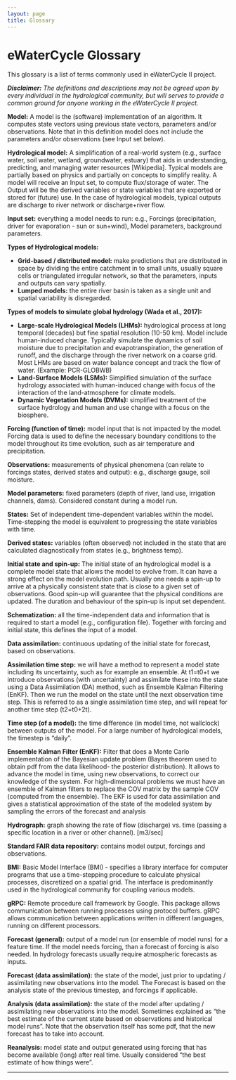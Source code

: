 ```yaml
---
layout: page
title: Glossary
---
```

# eWaterCycle Glossary

This glossary is a list of terms commonly used in eWaterCycle II project. 

***Disclaimer:** The definitions and descriptions may not be agreed upon by every individual in the hydrological community, but will serves to provide a common ground for anyone working in the eWaterCycle II project.*

**Model:** A model is the (software) implementation of an algorithm. It computes state vectors using previous state vectors, parameters and/or observations. 
Note that in this definition model does not include the parameters and/or observations (see Input set below).

**Hydrological model:** A simplification of a real-world system (e.g., surface water, soil water, wetland, groundwater, estuary) that aids in understanding, predicting, and managing water resources [Wikipedia]. Typical models are partially based on physics and partially on concepts to simplify reality. A model will receive an Input set, to compute flux/storage of water. The Output will be the derived variables or state variables that are exported or stored for (future) use. In the case of hydrological models, typical outputs are discharge to river network or discharge+river flow.

**Input set:** everything a model needs to run: e.g., Forcings (precipitation, driver for evaporation - sun or sun+wind), Model parameters, background parameters. 

**Types of Hydrological models:**
 * **Grid-based / distributed model:** make predictions that are distributed in space by dividing the entire catchment in to small units, usually square cells or triangulated irregular network, so that the parameters, inputs and outputs can vary spatially. 
 * **Lumped models:** the entire river basin is taken as a single unit and spatial variability is disregarded.
 
**Types of models to simulate global hydrology (Wada et al., 2017):**
  * **Large-scale Hydrological Models (LHMs):** hydrological process at long temporal (decades) but fine spatial resolution (10-50 km). Model include human-induced change. Typically simulate the dynamics of soil moisture due to precipitation and evapotranspiration, the generation of runoff, and the discharge  through the river network on a coarse grid. Most LHMs are based on water balance concept and track the flow of water. (Example: PCR-GLOBWB)
  * **Land-Surface Models (LSMs):** Simplified simulation of the surface hydrology associated with human-induced change with focus of the interaction of the land-atmosphere for climate models.
  * **Dynamic Vegetation Models (DVMs):** simplified treatment of the surface hydrology and human and use change with a focus on the biosphere.

**Forcing (function of time):** model input that is not impacted by the model. Forcing data is used to define the necessary boundary conditions to the model throughout its time evolution, such as air temperature and precipitation.

**Observations:** measurements of physical phenomena (can relate to forcings states, derived states and output): e.g., discharge gauge, soil moisture.

**Model parameters:** fixed parameters (depth of river, land use, irrigation channels, dams). Considered constant during a model run.

**States:** Set of independent time-dependent variables within the model. Time-stepping the model is equivalent to progressing the state variables with time. 

**Derived states:** variables (often observed) not included in the state that are calculated diagnostically from states (e.g., brightness temp).

**Initial state and spin-up:** The initial state of an hydrological model is a complete model state that allows the model to evolve from. It can have a strong effect on the model evolution path. Usually one needs a spin-up to arrive at a physically consistent state that is close to a given set of observations. Good spin-up will guarantee that the physical conditions are updated. The duration and behaviour of the spin-up is input set dependent.

**Schematization:** all the time-independent data and information that is required to start a model (e.g., configuration file). Together with forcing and initial state, this defines the input of a model.

**Data assimilation:** continuous updating of the initial state for forecast, based on observations. 

**Assimilation time step:** we will have a method to represent a model state including its uncertainty, such as for example an ensemble. At t1=t0+t we introduce observations (with uncertainty) and assimilate these into the state using a Data Assimilation (DA) method, such as Ensemble Kalman Filtering (EnKF). Then we run the model on the state until the next observation time step. This is referred to as a single assimilation time step, and will repeat for another time step (t2=t0+2t).

**Time step (of a model):** the time difference (in model time, not wallclock) between outputs of the model. For a large number of hydrological models, the timestep is “daily”.

**Ensemble Kalman Filter (EnKF):** Filter that does a Monte Carlo implementation of the Bayesian update problem (Bayes theorem used to obtain pdf from the data likelihood- the posterior distribution). It allows to advance the model in time, using new observations, to correct our knowledge of the system. For high-dimensional problems we must have an ensemble of Kalman filters to replace the COV matrix by the sample COV (computed from the ensemble). The EKF is used for data assimilation and gives a statistical approximation of the state of the modeled system by sampling the errors of the forecast and analysis 

**Hydrograph:** graph showing the rate of flow (discharge) vs. time (passing a specific location in a river or other channel). [m3/sec]

**Standard FAIR data repository:** contains model output, forcings and observations. 

**BMI:** Basic Model Interface (BMI) - specifies a library interface for computer programs that use a time-stepping procedure to calculate physical processes, discretized on a spatial grid. The interface is predominantly used in the hydrological community for coupling various models.

**gRPC:** Remote procedure call framework by Google. This package allows communication between running processes using protocol buffers. gRPC allows communication between applications written in different languages, running on different processors.

**Forecast (general):** output of a model run (or ensemble of model runs) for a feature time. If the model needs forcing, than a forecast of forcing is also needed. In hydrology forecasts usually require atmospheric forecasts as inputs.

**Forecast (data assimilation):** the state of the model, just prior to updating / assimilating new observations into the model. The Forecast is based on the analysis state of the previous timestep, and forcings if applicable.

**Analysis (data assimilation):** the state of the model after updating / assimilating new observations into the model. Sometimes explained as “the best estimate of the current state based on observations and historical model runs”. Note that the observation itself has some pdf, that the new forecast has to take into account. 

**Reanalysis:** model state and output generated using forcing that has become available (long) after real time. Usually considered “the best estimate of how things were”.

--------------------------------

